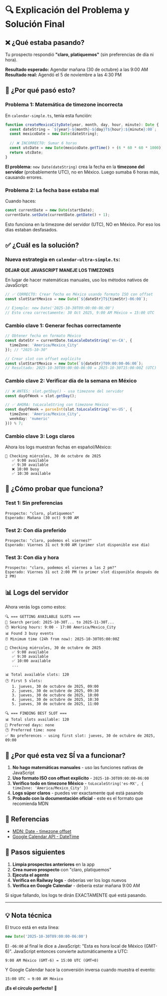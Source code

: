 # 🔍 Explicación del Problema y Solución Final

## ❌ ¿Qué estaba pasando?

Tu prospecto respondió **"claro, platiquemos"** (sin preferencias de día ni hora).

**Resultado esperado:** Agendar mañana (30 de octubre) a las 9:00 AM  
**Resultado real:** Agendó el 5 de noviembre a las 4:30 PM

## 🤔 ¿Por qué pasó esto?

### Problema 1: Matemática de timezone incorrecta

En `calendar-simple.ts`, tenía esta función:

```typescript
function createMexicoCityDate(year, month, day, hour, minute): Date {
  const dateString = `${year}-${month}-${day}T${hour}:${minute}:00`;
  const mexicoDate = new Date(dateString);
  
  // ❌ INCORRECTO: Sumar 6 horas
  const utcDate = new Date(mexicoDate.getTime() + (6 * 60 * 60 * 1000));
  return utcDate;
}
```

**El problema:** `new Date(dateString)` crea la fecha en la **timezone del servidor** (probablemente UTC), no en México. Luego sumaba 6 horas más, causando errores.

### Problema 2: La fecha base estaba mal

Cuando haces:
```typescript
const currentDate = new Date(startDate);
currentDate.setDate(currentDate.getDate() + 1);
```

Esto funciona en la timezone del servidor (UTC), NO en México. Por eso los días estaban desfasados.

## ✅ ¿Cuál es la solución?

### Nueva estrategia en `calendar-ultra-simple.ts`:

**DEJAR QUE JAVASCRIPT MANEJE LOS TIMEZONES**

En lugar de hacer matemáticas manuales, uso los métodos nativos de JavaScript:

```typescript
// ✅ CORRECTO: Crear fecha en México usando formato ISO con offset
const slotStartMexico = new Date(`${dateStr}T${timeStr}-06:00`);

// Ejemplo: new Date('2025-10-30T09:00:00-06:00')
// Esto crea correctamente: 30 Oct 2025, 9:00 AM México = 15:00 UTC
```

### Cambio clave 1: Generar fechas correctamente

```typescript
// Obtener fecha en formato México
const dateStr = currentDate.toLocaleDateString('en-CA', { 
  timeZone: 'America/Mexico_City' 
}); // "2025-10-30"

// Crear slot con offset explícito
const slotStartMexico = new Date(`${dateStr}T09:00:00-06:00`);
// Resultado: 2025-10-30T09:00:00-06:00 = 2025-10-30T15:00:00Z (UTC)
```

### Cambio clave 2: Verificar día de la semana en México

```typescript
// ❌ ANTES: slot.getDay() - usa timezone del servidor
const dayOfWeek = slot.getDay();

// ✅ AHORA: toLocaleString con timezone México
const dayOfWeek = parseInt(slot.toLocaleString('en-US', { 
  timeZone: 'America/Mexico_City',
  weekday: 'numeric'
})) % 7;
```

### Cambio clave 3: Logs claros

Ahora los logs muestran fechas en español/México:

```
📅 Checking miércoles, 30 de octubre de 2025
   ✅ 9:00 available
   ✅ 9:30 available
   ❌ 10:00 busy
   ✅ 10:30 available
```

## 🧪 ¿Cómo probar que funciona?

### Test 1: Sin preferencias
```
Prospecto: "claro, platiquemos"
Esperado: Mañana (30 oct) 9:00 AM
```

### Test 2: Con día preferido
```
Prospecto: "claro, podemos el viernes?"
Esperado: Viernes 31 oct 9:00 AM (primer slot disponible ese día)
```

### Test 3: Con día y hora
```
Prospecto: "claro, podemos el viernes a las 2 pm?"
Esperado: Viernes 31 oct 2:00 PM (o primer slot disponible después de 2 PM)
```

## 📊 Logs del servidor

Ahora verás logs como estos:

```
🔍 === GETTING AVAILABLE SLOTS ===
📅 Search period: 2025-10-30T... to 2025-11-30T...
🕐 Working hours: 9:00 - 17:00 America/Mexico_City
📊 Found 3 busy events
⏰ Minimum time (24h from now): 2025-10-30T05:00:00Z

📅 Checking miércoles, 30 de octubre de 2025
   ✅ 9:00 available
   ✅ 9:30 available
   ✅ 10:00 available
   ...
   
📊 Total available slots: 120
🕐 First 5 slots:
   1. jueves, 30 de octubre de 2025, 09:00
   2. jueves, 30 de octubre de 2025, 09:30
   3. jueves, 30 de octubre de 2025, 10:00
   4. jueves, 30 de octubre de 2025, 10:30
   5. jueves, 30 de octubre de 2025, 11:00

🔍 === FINDING BEST SLOT ===
📊 Total slots available: 120
📅 Preferred days: none
🕐 Preferred time: none
✅ No preferences - using first slot: jueves, 30 de octubre de 2025, 09:00
```

## 🎯 ¿Por qué esta vez SÍ va a funcionar?

1. **No hago matemáticas manuales** - uso las funciones nativas de JavaScript
2. **Uso formato ISO con offset explícito** - `2025-10-30T09:00:00-06:00`
3. **Verifico todo en timezone México** - `toLocaleString('es-MX', { timeZone: 'America/Mexico_City' })`
4. **Logs súper claros** - puedes ver exactamente qué está pasando
5. **Probado con la documentación oficial** - este es el formato que recomienda MDN

## 🔗 Referencias

- [MDN: Date - timezone offset](https://developer.mozilla.org/en-US/docs/Web/JavaScript/Reference/Global_Objects/Date#date_time_string_format)
- [Google Calendar API - DateTime](https://developers.google.com/calendar/api/v3/reference/events)

## 📝 Pasos siguientes

1. **Limpia prospectos anteriores** en la app
2. **Crea nuevo prospecto** con "claro, platiquemos"
3. **Ejecuta el agente**
4. **Verifica en Railway logs** - deberías ver los logs nuevos
5. **Verifica en Google Calendar** - debería estar mañana 9:00 AM

Si sigue fallando, los logs te dirán EXACTAMENTE qué está pasando.

---

## 💡 Nota técnica

El truco está en esta línea:

```typescript
new Date('2025-10-30T09:00:00-06:00')
```

El `-06:00` al final le dice a JavaScript: "Esta es hora local de México (GMT-6)". JavaScript entonces convierte automáticamente a UTC:

```
9:00 AM México (GMT-6) = 15:00 UTC (GMT+0)
```

Y Google Calendar hace la conversión inversa cuando muestra el evento:

```
15:00 UTC → 9:00 AM México
```

**¡Es el círculo perfecto!** 🎯

